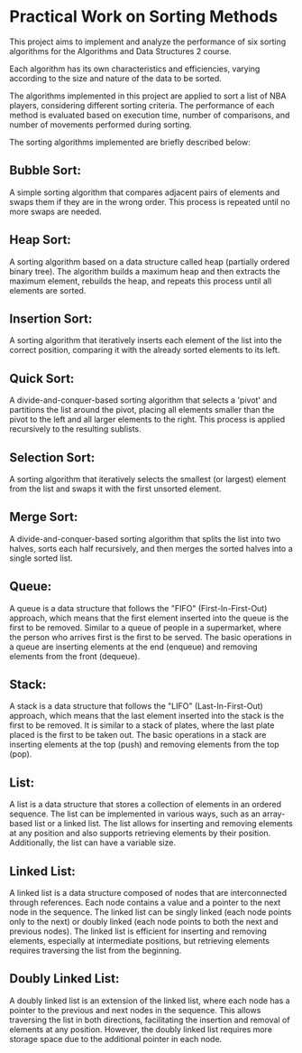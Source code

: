 # Practical Work on Sorting Methods
This project aims to implement and analyze the performance of six sorting algorithms for the Algorithms and Data Structures 2 course.

Each algorithm has its own characteristics and efficiencies, varying according to the size and nature of the data to be sorted.

The algorithms implemented in this project are applied to sort a list of NBA players, considering different sorting criteria. The performance of each method is evaluated based on execution time, number of comparisons, and number of movements performed during sorting.

The sorting algorithms implemented are briefly described below:

## Bubble Sort:
A simple sorting algorithm that compares adjacent pairs of elements and swaps them if they are in the wrong order. This process is repeated until no more swaps are needed.

## Heap Sort:
A sorting algorithm based on a data structure called heap (partially ordered binary tree). The algorithm builds a maximum heap and then extracts the maximum element, rebuilds the heap, and repeats this process until all elements are sorted.

## Insertion Sort:
A sorting algorithm that iteratively inserts each element of the list into the correct position, comparing it with the already sorted elements to its left.

## Quick Sort:
A divide-and-conquer-based sorting algorithm that selects a 'pivot' and partitions the list around the pivot, placing all elements smaller than the pivot to the left and all larger elements to the right. This process is applied recursively to the resulting sublists.

## Selection Sort:
A sorting algorithm that iteratively selects the smallest (or largest) element from the list and swaps it with the first unsorted element.

## Merge Sort:
A divide-and-conquer-based sorting algorithm that splits the list into two halves, sorts each half recursively, and then merges the sorted halves into a single sorted list.

## Queue:
A queue is a data structure that follows the "FIFO" (First-In-First-Out) approach, which means that the first element inserted into the queue is the first to be removed. Similar to a queue of people in a supermarket, where the person who arrives first is the first to be served. The basic operations in a queue are inserting elements at the end (enqueue) and removing elements from the front (dequeue).

## Stack:
A stack is a data structure that follows the "LIFO" (Last-In-First-Out) approach, which means that the last element inserted into the stack is the first to be removed. It is similar to a stack of plates, where the last plate placed is the first to be taken out. The basic operations in a stack are inserting elements at the top (push) and removing elements from the top (pop).

## List:
A list is a data structure that stores a collection of elements in an ordered sequence. The list can be implemented in various ways, such as an array-based list or a linked list. The list allows for inserting and removing elements at any position and also supports retrieving elements by their position. Additionally, the list can have a variable size.

## Linked List:
A linked list is a data structure composed of nodes that are interconnected through references. Each node contains a value and a pointer to the next node in the sequence. The linked list can be singly linked (each node points only to the next) or doubly linked (each node points to both the next and previous nodes). The linked list is efficient for inserting and removing elements, especially at intermediate positions, but retrieving elements requires traversing the list from the beginning.

## Doubly Linked List:
A doubly linked list is an extension of the linked list, where each node has a pointer to the previous and next nodes in the sequence. This allows traversing the list in both directions, facilitating the insertion and removal of elements at any position. However, the doubly linked list requires more storage space due to the additional pointer in each node.
